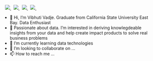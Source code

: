 <p align="left"> 
<!--  <img src=https://komarev.com/ghpvc/?username=vibhutivadje alt=vibhutivadje/>  -->
 &nbsp; 
 
  
  <a href="https://www.linkedin.com/in/vibhutivadje/">
    <img src="https://img.shields.io/badge/Vibhuti-Vadje-blue?style=flat&logo=linkedin">
  </a> &nbsp; 

  
 <a href="https://medium.com/@laxmikantpandhare">
    <img src="https://img.shields.io/badge/-%40laxmikantpandhare-black?style=flat&logo=medium">
  </a>&nbsp; 
  
   <a href="https://twitter.com/laxmikantpandha">
    <img src="https://img.shields.io/twitter/url?label=Laxmikant%20Pandhare&style=social&url=https%3A%2F%2Ftwitter.com%2Flaxmikantpandha">
  </a>&nbsp; 
 
   
   <a href="https://www.youtube.com/channel/UCxGW3wUKTg6OqSeThSGx8dQ?view_as=subscriber">
    <img src="https://img.shields.io/badge/-Laxmikant%20Pandhare-red?style=flat&logo=youtube">
  </a> &nbsp; 

  
</p>

- 👋 Hi, I’m Vibhuti Vadje. Graduate from California State University East Bay. Data Enthusiast
- 👀 Passionate about data. I’m interested in deriving knowlegdeable insights from your data and help create impact products to solve real business problems
- 🌱 I’m currently learning data technologies
- 💞️ I’m looking to collaborate on ...
- 📫 How to reach me ...

<!---
vibhutivadje/vibhutivadje is a ✨ special ✨ repository because its `README.md` (this file) appears on your GitHub profile.
You can click the Preview link to take a look at your changes.
--->
